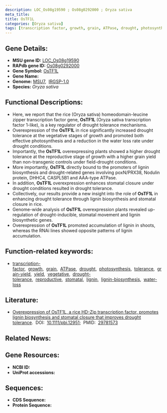 ```yaml
---
description: LOC_Os08g19590 ; Os08g0292000 ; Oryza sativa
meta_title:
title: OsTF1L
categories: [Oryza sativa]
tags: [transcription factor, growth, grain, ATPase, drought, photosynthesis, tolerance, grain yield, yield, vegetative, drought tolerance, reproductive, stomatal, lignin, lignin biosynthesis, water loss]
---
```


## Gene Details:
- **MSU gene ID:** [LOC_Os08g19590](http://rice.uga.edu/cgi-bin/ORF_infopage.cgi?orf=LOC_Os08g19590)  
- **RAPdb gene ID:** [Os08g0292000](https://rapdb.dna.affrc.go.jp/locus/?name=Os08g0292000)  
- **Gene Symbol:** <u>OsTF1L</u>
- **Gene Name:**
- **Genome:**  [MSU7](http://rice.uga.edu/),&nbsp;&nbsp;[IRGSP-1.0](https://rapdb.dna.affrc.go.jp/download/irgsp1.html)
- **Species:** *Oryza sativa*

## Functional Descriptions:
   - Here, we report that the rice (Oryza sativa) homeodomain-leucine zipper transcription factor gene, **OsTF1L** (Oryza sativa transcription factor 1-like), is a key regulator of drought tolerance mechanisms.
   - Overexpression of the **OsTF1L** in rice significantly increased drought tolerance at the vegetative stages of growth and promoted both effective photosynthesis and a reduction in the water loss rate under drought conditions.
   - Importantly, the **OsTF1L** overexpressing plants showed a higher drought tolerance at the reproductive stage of growth with a higher grain yield than non-transgenic controls under field-drought conditions.
   - More importantly, **OsTF1L** directly bound to the promoters of lignin biosynthesis and drought-related genes involving poxN/PRX38, Nodulin protein, DHHC4, CASPL5B1 and AAA-type ATPase.
   - In addition, **OsTF1L** overexpression enhances stomatal closure under drought conditions resulted in drought tolerance.
   - Collectively, our results provide a new insight into the role of **OsTF1L** in enhancing drought tolerance through lignin biosynthesis and stomatal closure in rice.
   - Genome-wide analysis of **OsTF1L** overexpression plants revealed up-regulation of drought-inducible, stomatal movement and lignin biosynthetic genes.
   - Overexpression of **OsTF1L** promoted accumulation of lignin in shoots, whereas the RNAi lines showed opposite patterns of lignin accumulation.

## Function-related keywords:
   - [transcription-factor](/tags/transcription-factor/),&nbsp;&nbsp;[growth](/tags/growth/),&nbsp;&nbsp;[grain](/tags/grain/),&nbsp;&nbsp;[ATPase](/tags/ATPase/),&nbsp;&nbsp;[drought](/tags/drought/),&nbsp;&nbsp;[photosynthesis](/tags/photosynthesis/),&nbsp;&nbsp;[tolerance](/tags/tolerance/),&nbsp;&nbsp;[grain-yield](/tags/grain-yield/),&nbsp;&nbsp;[yield](/tags/yield/),&nbsp;&nbsp;[vegetative](/tags/vegetative/),&nbsp;&nbsp;[drought-tolerance](/tags/drought-tolerance/),&nbsp;&nbsp;[reproductive](/tags/reproductive/),&nbsp;&nbsp;[stomatal](/tags/stomatal/),&nbsp;&nbsp;[lignin](/tags/lignin/),&nbsp;&nbsp;[lignin-biosynthesis](/tags/lignin-biosynthesis/),&nbsp;&nbsp;[water-loss](/tags/water-loss/)

## Literature:
   - [Overexpression of OsTF1L, a rice HD-Zip transcription factor, promotes lignin biosynthesis and stomatal closure that improves drought tolerance](https://www.doi.org/10.1111/pbi.12951).&nbsp;&nbsp;DOI:&nbsp;&nbsp;[10.1111/pbi.12951](https://www.doi.org/10.1111/pbi.12951);&nbsp;&nbsp;PMID:&nbsp;&nbsp;[29781573](https://pubmed.ncbi.nlm.nih.gov/29781573/)

## Related News:

## Gene Resources:
- **NCBI ID:**  []()
- **UniProt accessions:** [](https://www.uniprot.org/uniprotkb//entry)

## Sequences:
- **CDS Sequence:**
- **Protein Sequence:**
